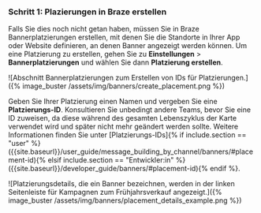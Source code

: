 ### Schritt 1: Plazierungen in Braze erstellen

Falls Sie dies noch nicht getan haben, müssen Sie in Braze Bannerplatzierungen erstellen, mit denen Sie die Standorte in Ihrer App oder Website definieren, an denen Banner angezeigt werden können. Um eine Platzierung zu erstellen, gehen Sie zu **Einstellungen** > **Bannerplatzierungen** und wählen Sie dann **Platzierung erstellen**.

![Abschnitt Bannerplatzierungen zum Erstellen von IDs für Platzierungen.]({% image_buster /assets/img/banners/create_placement.png %})

Geben Sie Ihrer Platzierung einen Namen und vergeben Sie eine **Platzierungs-ID**. Konsultieren Sie unbedingt andere Teams, bevor Sie eine ID zuweisen, da diese während des gesamten Lebenszyklus der Karte verwendet wird und später nicht mehr geändert werden sollte. Weitere Informationen finden Sie unter [Platzierungs-IDs]{% if include.section == "user" %}({{site.baseurl}}/user_guide/message_building_by_channel/banners/#placement-id){% elsif include.section == "Entwickler:in" %}({{site.baseurl}}/developer_guide/banners/#placement-id){% endif %}.

![Platzierungsdetails, die ein Banner bezeichnen, werden in der linken Seitenleiste für Kampagnen zum Frühjahrsverkauf angezeigt.]({% image_buster /assets/img/banners/placement_details_example.png %})
